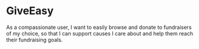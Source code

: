 # GiveEasy
As a compassionate user, I want to easily browse and donate to fundraisers of my choice, so that I can support causes I care about and help them reach their fundraising goals.
